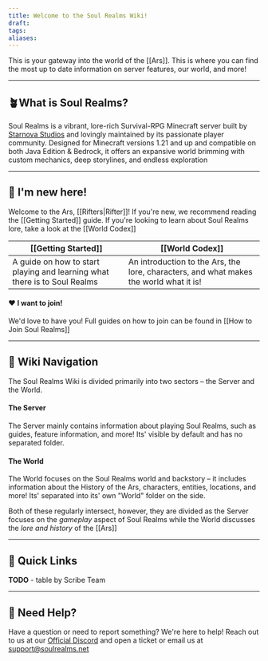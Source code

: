 ```yaml
---
title: Welcome to the Soul Realms Wiki!
draft: 
tags: 
aliases:
---
```

This is your gateway into the world of the [[Ars]]. This is where you can find the most up to date information on server features, our world, and more!

---
## 🪴What is Soul Realms?
Soul Realms is a vibrant, lore-rich Survival-RPG Minecraft server built by [Starnova Studios](https://starnova.dev/) and lovingly maintained by its passionate player community. Designed for Minecraft versions 1.21 and up and compatible on both Java Edition & Bedrock, it offers an expansive world brimming with custom mechanics, deep storylines, and endless exploration

---
## 🔮 I'm new here!
Welcome to the Ars, [[Rifters|Rifter]]! If you're new, we recommend reading the [[Getting Started]] guide. If you're looking to learn about Soul Realms lore, take a look at the [[World Codex]]

| [[Getting Started]]                                                       | [[World Codex]]                                                                        |
| ------------------------------------------------------------------------- | -------------------------------------------------------------------------------------- |
| A guide on how to start playing and learning what there is to Soul Realms | An introduction to the Ars, the lore, characters, and what makes the world what it is! |

#### ❤️ I want to join!
We'd love to have you! Full guides on how to join can be found in [[How to Join Soul Realms]]

---
## 🧭 Wiki Navigation
The Soul Realms Wiki is divided primarily into two sectors – the Server and the World.
#### The Server
The Server mainly contains information about playing Soul Realms, such as guides, feature information, and more! Its' visible by default and has no separated folder.
#### The World
The World focuses on the Soul Realms world and backstory – it includes information about the History of the Ars, characters, entities, locations, and more! Its' separated into its' own "World" folder on the side.

Both of these regularly intersect, however, they are divided as the Server focuses on the *gameplay* aspect of Soul Realms while the World discusses the *lore and history* of the [[Ars]]

---
## 🔧 Quick Links
**TODO** - table by Scribe Team

---
## 🎫 Need Help?
Have a question or need to report something? We're here to help! Reach out to us at our [Official Discord](https://discord.soulrealms.net) and open a ticket or email us at [support@soulrealms.net](mailto:support@soulrealms.net)
